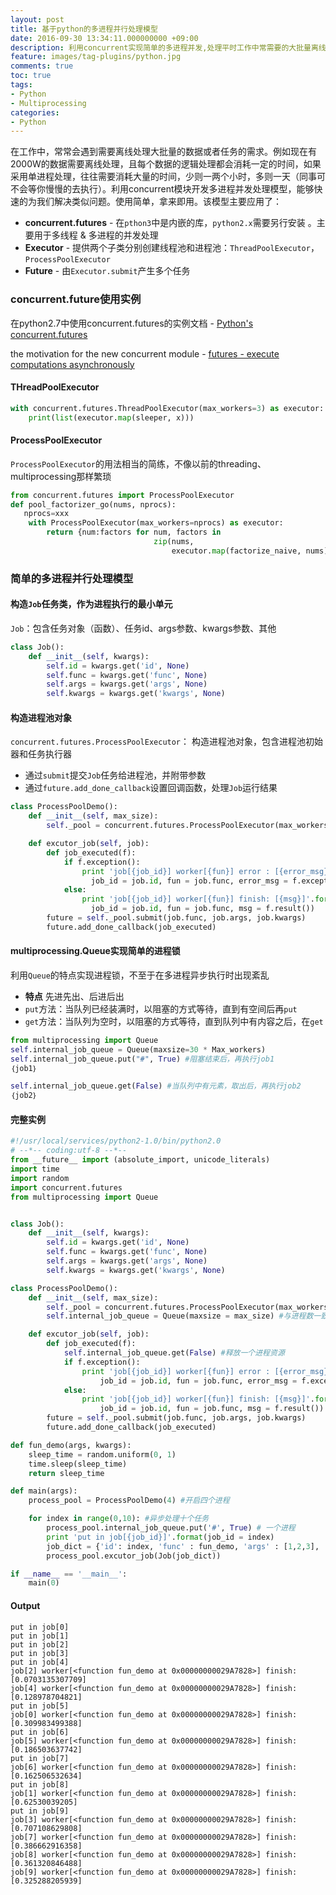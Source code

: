 ```yaml
---
layout: post
title: 基于python的多进程并行处理模型
date: 2016-09-30 13:34:11.000000000 +09:00
description: 利用concurrent实现简单的多进程并发,处理平时工作中常需要的大批量离线处理任务
feature: images/tag-plugins/python.jpg
comments: true
toc: true
tags:
- Python
- Multiprocessing
categories:
- Python
---
```




在工作中，常常会遇到需要离线处理大批量的数据或者任务的需求。例如现在有2000W的数据需要离线处理，且每个数据的逻辑处理都会消耗一定的时间，如果采用单进程处理，往往需要消耗大量的时间，少则一两个小时，多则一天（同事可不会等你慢慢的去执行）。利用concurrent模块开发多进程并发处理模型，能够快速的为我们解决类似问题。使用简单，拿来即用。该模型主要应用了：


- **concurrent.futures**  - 在`pthon3`中是内嵌的库，`python2.x`需要另行安装 。主要用于多线程 & 多进程的并发处理
- **Executor** - 提供两个子类分别创建线程池和进程池：`ThreadPoolExecutor`，`ProcessPoolExecutor`
- **Future** -  由`Executor.submit`产生多个任务
<!--more-->



### concurrent.future使用实例 ##

在python2.7中使用concurrent.futures的实例文档  - <a href="http://www.dalkescientific.com/writings/diary/archive/2012/01/19/concurrent.futures.html">Python's concurrent.futures </a>

the motivation for the new concurrent module  - <a href="https://www.python.org/dev/peps/pep-3148/">futures - execute computations asynchronously</a>





#### THreadPoolExecutor ##

``` python
with concurrent.futures.ThreadPoolExecutor(max_workers=3) as executor:
    print(list(executor.map(sleeper, x)))
```



#### ProcessPoolExecutor #####

`ProcessPoolExecutor`的用法相当的简练，不像以前的threading、multiprocessing那样繁琐


``` python
from concurrent.futures import ProcessPoolExecutor
def pool_factorizer_go(nums, nprocs):
   nprocs=xxx
    with ProcessPoolExecutor(max_workers=nprocs) as executor:
        return {num:factors for num, factors in
                                zip(nums,
                                    executor.map(factorize_naive, nums))}
```



### 简单的多进程并行处理模型 ###

#### 构造`Job`任务类，作为进程执行的最小单元 ####
`Job`：包含任务对象（函数）、任务id、args参数、kwargs参数、其他


``` python
class Job():
    def __init__(self, kwargs):
        self.id = kwargs.get('id', None)
        self.func = kwargs.get('func', None)
        self.args = kwargs.get('args', None)
        self.kwargs = kwargs.get('kwargs', None)
```



#### 构造进程池对象 ####

`concurrent.futures.ProcessPoolExecutor`： 构造进程池对象，包含进程池初始器和任务执行器

 - 通过`submit`提交`Job`任务给进程池，并附带参数
 - 通过`future.add_done_callback`设置回调函数，处理`Job`运行结果


``` python
class ProcessPoolDemo():
    def __init__(self, max_size):
        self._pool = concurrent.futures.ProcessPoolExecutor(max_workers=max_size)

    def excutor_job(self, job):
        def job_executed(f):
            if f.exception():
                print 'job[{job_id}] worker[{fun}] error : [{error_msg}]'.format(
                  job_id = job.id, fun = job.func, error_msg = f.exception_info())
            else:
                print 'job[{job_id}] worker[{fun}] finish: [{msg}]'.format(
                  job_id = job.id, fun = job.func, msg = f.result())
        future = self._pool.submit(job.func, job.args, job.kwargs)
        future.add_done_callback(job_executed)
```



#### multiprocessing.Queue实现简单的进程锁 ####

利用`Queue`的特点实现进程锁，不至于在多进程异步执行时出现紊乱

 - **特点** 先进先出、后进后出
 - `put`方法：当队列已经装满时，以阻塞的方式等待，直到有空间后再`put`
 - `get`方法：当队列为空时，以阻塞的方式等待，直到队列中有内容之后，在`get`

``` python
from multiprocessing import Queue
self.internal_job_queue = Queue(maxsize=30 * Max_workers)
self.internal_job_queue.put("#", True) #阻塞结束后，再执行job1
｛job1｝

self.internal_job_queue.get(False) #当队列中有元素，取出后，再执行job2
｛job2｝
```


#### 完整实例 ####

``` python
#!/usr/local/services/python2-1.0/bin/python2.0
# --*-- coding:utf-8 --*--
from __future__ import (absolute_import, unicode_literals)
import time
import random
import concurrent.futures
from multiprocessing import Queue


class Job():
    def __init__(self, kwargs):
        self.id = kwargs.get('id', None)
        self.func = kwargs.get('func', None)
        self.args = kwargs.get('args', None)
        self.kwargs = kwargs.get('kwargs', None)

class ProcessPoolDemo():
    def __init__(self, max_size):
        self._pool = concurrent.futures.ProcessPoolExecutor(max_workers=max_size)
        self.internal_job_queue = Queue(maxsize = max_size) #与进程数一致

    def excutor_job(self, job):
        def job_executed(f):
            self.internal_job_queue.get(False) #释放一个进程资源
            if f.exception():
                print 'job[{job_id}] worker[{fun}] error : [{error_msg}]'.format(
                    job_id = job.id, fun = job.func, error_msg = f.exception_info())
            else:
                print 'job[{job_id}] worker[{fun}] finish: [{msg}]'.format(
                    job_id = job.id, fun = job.func, msg = f.result())
        future = self._pool.submit(job.func, job.args, job.kwargs)
        future.add_done_callback(job_executed)

def fun_demo(args, kwargs):
    sleep_time = random.uniform(0, 1)
    time.sleep(sleep_time)
    return sleep_time

def main(args):
    process_pool = ProcessPoolDemo(4) #开启四个进程

    for index in range(0,10): #异步处理十个任务
        process_pool.internal_job_queue.put('#', True) # 一个进程
        print 'put in job[{job_id}]'.format(job_id = index)
        job_dict = {'id': index, 'func' : fun_demo, 'args' : [1,2,3], 'kwargs' : {'name' : 'bear', 'age': 26}}
        process_pool.excutor_job(Job(job_dict))

if __name__ == '__main__':
    main(0)
```

#### Output
```
put in job[0]
put in job[1]
put in job[2]
put in job[3]
put in job[4]
job[2] worker[<function fun_demo at 0x00000000029A7828>] finish: [0.0703135307709]
job[4] worker[<function fun_demo at 0x00000000029A7828>] finish: [0.128978704821]
put in job[5]
job[0] worker[<function fun_demo at 0x00000000029A7828>] finish: [0.309983499388]
put in job[6]
job[5] worker[<function fun_demo at 0x00000000029A7828>] finish: [0.186503637742]
put in job[7]
job[6] worker[<function fun_demo at 0x00000000029A7828>] finish: [0.162506532634]
put in job[8]
job[1] worker[<function fun_demo at 0x00000000029A7828>] finish: [0.62530039205]
put in job[9]
job[3] worker[<function fun_demo at 0x00000000029A7828>] finish: [0.707108629808]
job[7] worker[<function fun_demo at 0x00000000029A7828>] finish: [0.386662916358]
job[8] worker[<function fun_demo at 0x00000000029A7828>] finish: [0.361320846488]
job[9] worker[<function fun_demo at 0x00000000029A7828>] finish: [0.325288205939]
```
